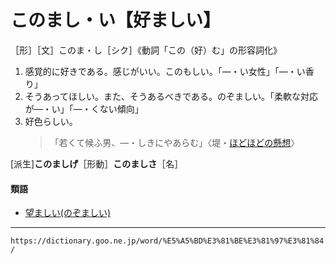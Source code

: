 # このまし・い【好ましい】

［形］［文］このま・し［シク］《動詞「この（好）む」の形容詞化》
1.  感覚的に好きである。感じがいい。このもしい。「―・い女性」「―・い香り」
2.  そうあってほしい。また、そうあるべきである。のぞましい。「柔軟な対応が―・い」「―・くない傾向」
3.  好色らしい。    
    >「若くて候ふ男、―・しきにやあらむ」〈堤・[ほどほどの懸想](https://dictionary.goo.ne.jp/word/%E5%A0%A4%E4%B8%AD%E7%B4%8D%E8%A8%80%E7%89%A9%E8%AA%9E/#jn-147720)〉
        

\[派生\]**このましげ**［形動］**このましさ**［名］

#### 類語

-   [望ましい(のぞましい)](https://dictionary.goo.ne.jp/word/%E6%9C%9B%E3%81%BE%E3%81%97%E3%81%84/#jn-171948)

---
`https://dictionary.goo.ne.jp/word/%E5%A5%BD%E3%81%BE%E3%81%97%E3%81%84/`